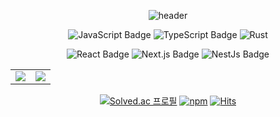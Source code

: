 <div align="center">

<!-- https://github.com/kyechan99/capsule-render -->
  ![header](https://capsule-render.vercel.app/api?type=waving&color=38d9a9&height=250&section=header&text=Kim%20Min%20Soo&animation=fadeIn&fontSize=70&fontColor=fff&fontAlignY=35&desc=Studying%20JS(TS)%20Backend%20and%20Frontend&descSize=25)

![JavaScript Badge](https://img.shields.io/badge/JavaScript-F7DF1E?style=for-the-badge&logo=JavaScript&logoColor=white)
![TypeScript Badge](https://img.shields.io/badge/Typescript-235A97?style=for-the-badge&logo=Typescript&logoColor=white)
![Rust](https://img.shields.io/badge/rust-e67700.svg?style=for-the-badge&logo=rust&logoColor=white)

![React Badge](https://img.shields.io/badge/React%2018-000000?style=for-the-badge&logo=React&logoColor=%2361DAFB)
![Next.js Badge](https://img.shields.io/badge/Next%2013-000000?style=for-the-badge&logo=next.js&logoColor=white)
![NestJs Badge](https://img.shields.io/badge/Nest%20Js-000000?style=for-the-badge&logo=Nestjs&logoColor=red)

<table>
  <tr>
    <td width="50%">
      <img src = "https://github-readme-stats-git-masterrstaa-rickstaa.vercel.app/api?username=neko113&show_icons=true&hide_border=true" align="center"/>
    </td>
    <td width="50%">
      <img src = "https://github-readme-stats-git-masterrstaa-rickstaa.vercel.app/api/top-langs/?username=neko113&layout=compact&hide_border=true&langs_count=6&hide=html,css" align="center"/>
    </td>
  </tr>
</table>  

  [![Solved.ac 프로필](http://mazassumnida.wtf/api/mini/generate_badge?boj=alstn113)](https://solved.ac/profile/alstn113)  [![npm](https://img.shields.io/static/v1?label=npm&message=packages&color=%23CB3837)](https://www.npmjs.com/~alstn113)  [![Hits](https://hits.seeyoufarm.com/api/count/incr/badge.svg?url=https%3A%2F%2Fgithub.com%2Fneko113%2Fhit-counter&count_bg=%2379C83D&title_bg=%23555555&icon=github.svg&icon_color=%23E7E7E7&title=hits&edge_flat=false)](https://hits.seeyoufarm.com)
</div>

